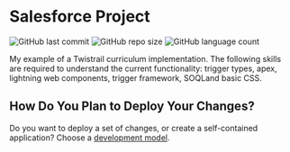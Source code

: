 # Salesforce Project
![GitHub last commit](https://img.shields.io/github/last-commit/fishand4ips/my-twistrail)
![GitHub repo size](https://img.shields.io/github/repo-size/fishand4ips/my-twistrail)
![GitHub language count](https://img.shields.io/github/languages/count/fishand4ips/my-twistrail?color=darkred)

My example of a Twistrail curriculum implementation. The following skills are required to understand the current functionality: trigger types, apex, lightning web components, trigger framework, SOQLand basic CSS.

## How Do You Plan to Deploy Your Changes?

Do you want to deploy a set of changes, or create a self-contained application? Choose a [development model](https://developer.salesforce.com/tools/vscode/en/user-guide/development-models).

